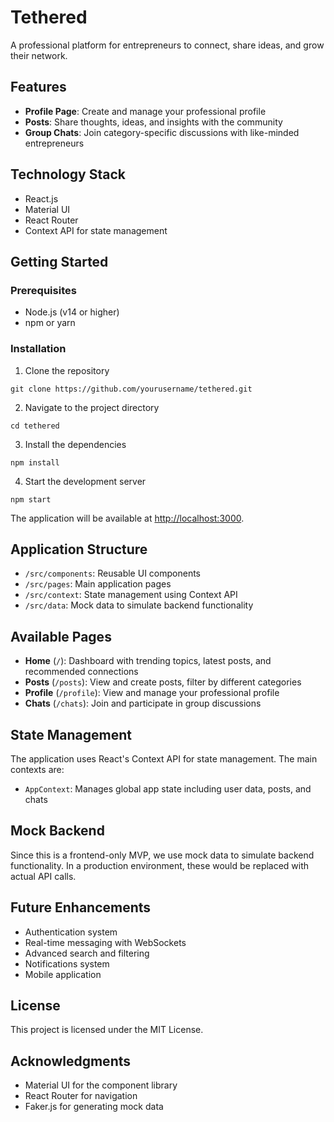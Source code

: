 # Tethered

A professional platform for entrepreneurs to connect, share ideas, and grow their network.

## Features

- **Profile Page**: Create and manage your professional profile
- **Posts**: Share thoughts, ideas, and insights with the community
- **Group Chats**: Join category-specific discussions with like-minded entrepreneurs

## Technology Stack

- React.js
- Material UI
- React Router
- Context API for state management

## Getting Started

### Prerequisites

- Node.js (v14 or higher)
- npm or yarn

### Installation

1. Clone the repository
```
git clone https://github.com/yourusername/tethered.git
```

2. Navigate to the project directory
```
cd tethered
```

3. Install the dependencies
```
npm install
```

4. Start the development server
```
npm start
```

The application will be available at [http://localhost:3000](http://localhost:3000).

## Application Structure

- `/src/components`: Reusable UI components
- `/src/pages`: Main application pages
- `/src/context`: State management using Context API
- `/src/data`: Mock data to simulate backend functionality

## Available Pages

- **Home** (`/`): Dashboard with trending topics, latest posts, and recommended connections
- **Posts** (`/posts`): View and create posts, filter by different categories
- **Profile** (`/profile`): View and manage your professional profile
- **Chats** (`/chats`): Join and participate in group discussions

## State Management

The application uses React's Context API for state management. The main contexts are:

- `AppContext`: Manages global app state including user data, posts, and chats

## Mock Backend

Since this is a frontend-only MVP, we use mock data to simulate backend functionality. In a production environment, these would be replaced with actual API calls.

## Future Enhancements

- Authentication system
- Real-time messaging with WebSockets
- Advanced search and filtering
- Notifications system
- Mobile application

## License

This project is licensed under the MIT License.

## Acknowledgments

- Material UI for the component library
- React Router for navigation
- Faker.js for generating mock data
